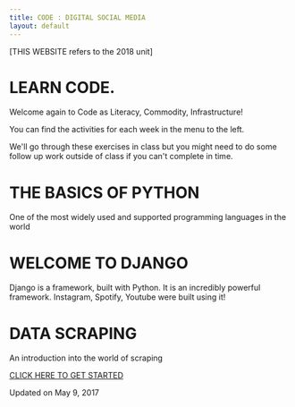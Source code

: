 ```yaml
---
title: CODE : DIGITAL SOCIAL MEDIA
layout: default
---
```


[THIS WEBSITE refers to the 2018 unit]

# LEARN CODE.

Welcome again to Code as Literacy, Commodity, Infrastructure!

You can find the activities for each week in the menu to the left.

We'll go through these exercises in class but you might need to do some
follow up work outside of class if you can't complete in time.

# THE BASICS OF  PYTHON
One of the most widely used and supported programming languages in the world

# WELCOME TO  DJANGO
Django is a framework, built with Python. It is an incredibly powerful framework.  Instagram, Spotify, Youtube were built using it!

# DATA SCRAPING
An introduction into the world of scraping

[CLICK HERE TO GET STARTED](/site/welcome)

Updated on May 9, 2017
